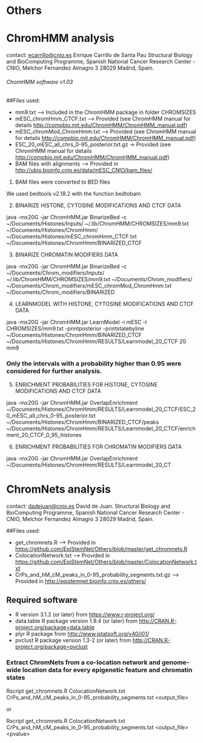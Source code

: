 # Others

# ChromHMM analysis

contact: ecarrillo@cnio.es Enrique Carrillo de Santa Pau  Structural Biology and BioComputing Programme, Spanish National Cancer Research Center - CNIO, Melchor Fernandez Almagro 3 28029 Madrid, Spain.

###### ChomHMM software v1.03

##Files used:
- mm9.txt --> Included in the ChromHMM package in folder CHROMSIZES
- mESC_chromHmm_CTCF.txt --> Provided (see ChromHMM manual for details http://compbio.mit.edu/ChromHMM/ChromHMM_manual.pdf)
- mESC_chromMod_ChromHmm.txt --> Provided (see ChromHMM manual for details http://compbio.mit.edu/ChromHMM/ChromHMM_manual.pdf)
- ESC_20_mESC_all_chrs_0-95_posterior.txt.gz -> Provided (see ChromHMM manual for details http://compbio.mit.edu/ChromHMM/ChromHMM_manual.pdf)
- BAM files with alignments --> Provided in http://ubio.bioinfo.cnio.es/data/mESC_CNIO/bam_files/


1) BAM files were converted to BED files

We used bedtools v2.18.2 with the function bedtobam

2) BINARIZE HISTONE, CYTOSINE MODIFICATIONS AND CTCF DATA

java -mx20G -jar ChromHMM.jar BinarizeBed  -c ~/Documents/Histones/Inputs/ ~/.lib/ChromHMM/CHROMSIZES/mm9.txt ~/Documents/Histones/ChromHmm/ ~/Documents/Histones/mESC_chromHmm_CTCF.txt ~/Documents/Histones/ChromHmm/BINARIZED_CTCF

3) BINARIZE CHROMATIN MODIFIERS DATA

java -mx20G -jar ChromHMM.jar BinarizeBed  -c ~/Documents/Chrom_modifiers/Inputs/ ~/.lib/ChromHMM/CHROMSIZES/mm9.txt ~/Documents/Chrom_modifiers/ ~/Documents/Chrom_modifiers/mESC_chromMod_ChromHmm.txt ~/Documents/Chrom_modifiers/BINARIZED

4) LEARNMODEL WITH HISTONE, CYTOSINE MODIFICATIONS AND CTCF DATA

java -mx20G -jar ChromHMM.jar LearnModel -i mESC -l CHROMSIZES/mm9.txt -printposterior -printstatebyline  ~/Documents/Histones/ChromHmm/BINARIZED_CTCF ~/Documents/Histones/ChromHmm/RESULTS/Learnmodel_20_CTCF 20 mm9

### Only the intervals with a probability higher than 0.95 were considered for further analysis.

5) ENRICHMENT PROBABILITIES FOR HISTONE, CYTOSINE MODIFICATIONS AND CTCF DATA

java -mx20G -jar ChromHMM.jar OverlapEnrichment ~/Documents/Histones/ChromHmm/RESULTS/Learnmodel_20_CTCF/ESC_20_mESC_all_chrs_0-95_posterior.txt ~/Documents/Histones/ChromHmm/BINARIZED_CTCF/peaks ~/Documents/Histones/ChromHmm/RESULTS/Learnmodel_20_CTCF/enrichment_20_CTCF_0_95_histones

6) ENRICHMENT PROBABILITIES FOR CHROMATIN MODIFIERS DATA

java -mx20G -jar ChromHMM.jar OverlapEnrichment ~/Documents/Histones/ChromHmm/RESULTS/Learnmodel_20_CT

# ChromNets analysis

contact: dadejuan@cnio.es David de Juan. Structural Biology and BioComputing Programme, Spanish National Cancer Research Center - CNIO, Melchor Fernandez Almagro 3 28029 Madrid, Spain.

##Files used:
-   get_chromnets.R --> Provided in https://github.com/EpiStemNet/Others/blob/master/get_chromnets.R
-   ColocationNetwork.txt --> Provided in https://github.com/EpiStemNet/Others/blob/master/ColocationNetwork.txt
- 	CrPs_and_hM_cM_peaks_in_0-95_probability_segments.txt.gz --> Provided in http://epistemnet.bioinfo.cnio.es/others/

## Required software
-   R version 3.1.2 (or later) from https://www.r-project.org/
-   data.table R package version 1.9.4 (or later) from http://CRAN.R-project.org/package=data.table
-   plyr R package from http://www.jstatsoft.org/v40/i01/
-   pvclust R package version 1.3-2 (or later) from http://CRAN.R-project.org/package=pvclust

### Extract ChromNets from a co-location network and genome-wide location data for every epigenetic feature and chromatin states

Rscript get_chromnets.R ColocationNetwork.txt CrPs_and_hM_cM_peaks_in_0-95_probability_segments.txt \<output_file\>

or

Rscript get_chromnets.R ColocationNetwork.txt CrPs_and_hM_cM_peaks_in_0-95_probability_segments.txt \<output_file\> \<pvalue\>
